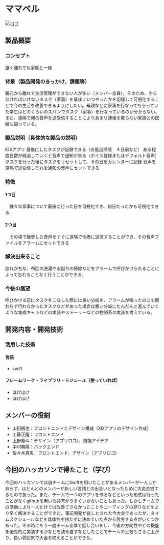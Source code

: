 #  ママベル
![ロゴ](P2HACKS.png)

## 製品概要
### コンセプト
遠く離れても家族と一緒

### 背景（製品開発のきっかけ、課題等）
親元から離れて生活管理ができない人が多い（メンバー全員）。そのため、やらなければいけないタスク（家事）を最後にいつやったかを記録して可視化することで今の生活を改善できるようにしたい。母親などに家事を行なってもらっていた学生はどのくらいのスパンでタスク（家事）を行なっているのか分からない。また、遠隔で親の音声を送受信することによりあまり連絡を取らない家族との団欒も図っている。

### 製品説明（具体的な製品の説明）
iOSアプリ
最後にしたタスクが記録できる（お風呂掃除　４日前など）
ある程度日数が経過していくと音声で通知が来る（ボイス登録またはデフォルト音声）
タスクを行った後にタスクをリセットして、その日をカレンダーに記録
音声を遠隔で送受信しそれを通知の音声にセットできる

### 特徴

#### 1つ目 
　様々な家事について最後に行った日を可視化でき、何日たったかも可視化できる

#### 2つ目
　その場で録音した音声をすぐに遠隔で他者に送信することができ、その音声ファイルをアラームにセットできる

### 解決出来ること
忘れがちな、布団の洗濯や水回りの掃除などをアラームで呼びかけられることによって忘れることなく行うことができる。

### 今後の展望
呼びかける前にタスクをこなした際には良い分岐を、アラームが鳴ったのにも関わらず行わなかったタスクなどがあった場合は悪い分岐にだんだんと進んでいくような育成キャラなどの実装やストーリーなどの物語系の実装を考えている。

## 開発内容・開発技術
### 活用した技術
#### 言語
- swift

#### フレームワーク・ライブラリ・モジュール（使っていれば）
- ほげほげ
- ほげほげ

## メンバーの役割
- 山田楓也：フロントエンドとデザイン構成（XDアプリのデザイン作成）
- 工藤正隆：フロントエンド
- 上野隆斗：デザイン（アプリロゴ）、機能アイデア
- 中村朝陽：バックエンド
- 佐々木真矢：フロントエンド、デザイン（アプリロゴ）

## 今回のハッカソンで得たこと（学び）
今回のハッカソンでは自チームにSwiftを用いたことがあるメンバーが一人しかおらず、ほとんどのメンバーが新しい言語との出会いとなったために大変苦労するものであった。また、チームで一つのアプリを作るなどといった形式は行ったことがなくgithubを用いた共有がうまくいかないこともあった。しかしチームでの活動により一人だけでは改善できなかったことやコーディングの誤りなどをより早く解決することができた。事前開発が良しとされた今大会であったが、タイムスケジュールなどを具体性を持たずに決めていた点から苦労する点がいくつかあった。その時にもう一度チーム全体で話し合いをし、今後の方向性やどの機能を優先的に実装するかなどを決め直すなどしたことでチームの士気もさらに上がり、良い雰囲気で大会を終えることができた。
